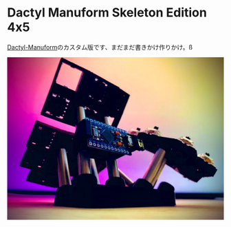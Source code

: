 # Dactyl Manuform Skeleton Edition 4x5

[Dactyl-Manuform](https://github.com/tshort/dactyl-keyboard)のカスタム版です、まだまだ書きかけ作りかけ。ß

<img src="image1.jpg">

